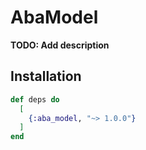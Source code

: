 # AbaModel

**TODO: Add description**

## Installation

```elixir
def deps do
  [
    {:aba_model, "~> 1.0.0"}
  ]
end
```

